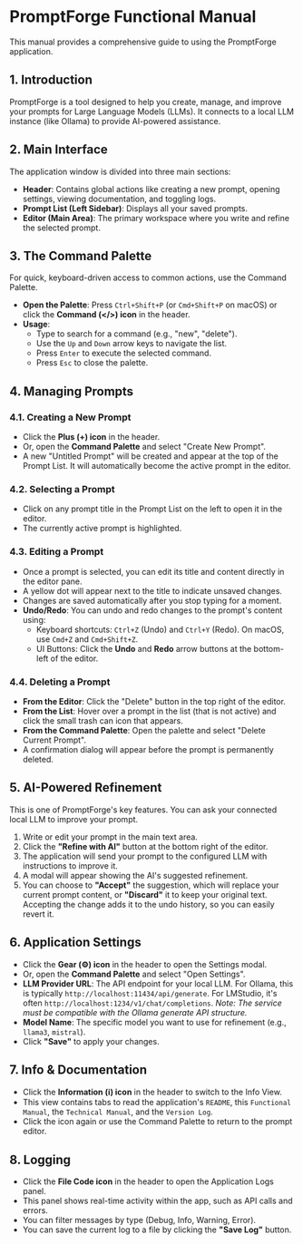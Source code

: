# PromptForge Functional Manual

This manual provides a comprehensive guide to using the PromptForge application.

## 1. Introduction

PromptForge is a tool designed to help you create, manage, and improve your prompts for Large Language Models (LLMs). It connects to a local LLM instance (like Ollama) to provide AI-powered assistance.

## 2. Main Interface

The application window is divided into three main sections:

- **Header**: Contains global actions like creating a new prompt, opening settings, viewing documentation, and toggling logs.
- **Prompt List (Left Sidebar)**: Displays all your saved prompts.
- **Editor (Main Area)**: The primary workspace where you write and refine the selected prompt.

## 3. The Command Palette

For quick, keyboard-driven access to common actions, use the Command Palette.

- **Open the Palette**: Press `Ctrl+Shift+P` (or `Cmd+Shift+P` on macOS) or click the **Command (</>) icon** in the header.
- **Usage**:
    - Type to search for a command (e.g., "new", "delete").
    - Use the `Up` and `Down` arrow keys to navigate the list.
    - Press `Enter` to execute the selected command.
    - Press `Esc` to close the palette.

## 4. Managing Prompts

### 4.1. Creating a New Prompt

- Click the **Plus (+) icon** in the header.
- Or, open the **Command Palette** and select "Create New Prompt".
- A new "Untitled Prompt" will be created and appear at the top of the Prompt List. It will automatically become the active prompt in the editor.

### 4.2. Selecting a Prompt

- Click on any prompt title in the Prompt List on the left to open it in the editor.
- The currently active prompt is highlighted.

### 4.3. Editing a Prompt

- Once a prompt is selected, you can edit its title and content directly in the editor pane.
- A yellow dot will appear next to the title to indicate unsaved changes.
- Changes are saved automatically after you stop typing for a moment.
- **Undo/Redo**: You can undo and redo changes to the prompt's content using:
    - Keyboard shortcuts: `Ctrl+Z` (Undo) and `Ctrl+Y` (Redo). On macOS, use `Cmd+Z` and `Cmd+Shift+Z`.
    - UI Buttons: Click the **Undo** and **Redo** arrow buttons at the bottom-left of the editor.

### 4.4. Deleting a Prompt

- **From the Editor**: Click the "Delete" button in the top right of the editor.
- **From the List**: Hover over a prompt in the list (that is not active) and click the small trash can icon that appears.
- **From the Command Palette**: Open the palette and select "Delete Current Prompt".
- A confirmation dialog will appear before the prompt is permanently deleted.

## 5. AI-Powered Refinement

This is one of PromptForge's key features. You can ask your connected local LLM to improve your prompt.

1.  Write or edit your prompt in the main text area.
2.  Click the **"Refine with AI"** button at the bottom right of the editor.
3.  The application will send your prompt to the configured LLM with instructions to improve it.
4.  A modal will appear showing the AI's suggested refinement.
5.  You can choose to **"Accept"** the suggestion, which will replace your current prompt content, or **"Discard"** it to keep your original text. Accepting the change adds it to the undo history, so you can easily revert it.

## 6. Application Settings

- Click the **Gear (⚙️) icon** in the header to open the Settings modal.
- Or, open the **Command Palette** and select "Open Settings".
- **LLM Provider URL**: The API endpoint for your local LLM. For Ollama, this is typically `http://localhost:11434/api/generate`. For LMStudio, it's often `http://localhost:1234/v1/chat/completions`. *Note: The service must be compatible with the Ollama generate API structure.*
- **Model Name**: The specific model you want to use for refinement (e.g., `llama3`, `mistral`).
- Click **"Save"** to apply your changes.

## 7. Info & Documentation

- Click the **Information (ℹ️) icon** in the header to switch to the Info View.
- This view contains tabs to read the application's `README`, this `Functional Manual`, the `Technical Manual`, and the `Version Log`.
- Click the icon again or use the Command Palette to return to the prompt editor.

## 8. Logging

- Click the **File Code icon** in the header to open the Application Logs panel.
- This panel shows real-time activity within the app, such as API calls and errors.
- You can filter messages by type (Debug, Info, Warning, Error).
- You can save the current log to a file by clicking the **"Save Log"** button.